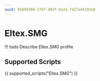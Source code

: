 ```yaml
---
uuid: 6b69d380-27d7-49df-8a3a-7d27a44192e0
---
```



# Eltex.SMG


<!-- prettier-ignore -->
!!! todo
    Describe *Eltex.SMG* profile

## Supported Scripts

{{ supported_scripts("Eltex.SMG") }}
